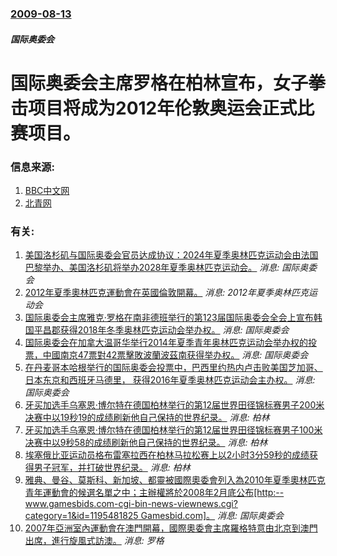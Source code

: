 ### [2009-08-13](/news/2009/08/13/index.md)

##### 国际奥委会
#  国际奥委会主席罗格在柏林宣布，女子拳击项目将成为2012年伦敦奥运会正式比赛项目。




### 信息来源:

1. [BBC中文网](http://news.bbc.co.uk/chinese/simp/hi/newsid_8200000/newsid_8200800/8200859.stm)
2. [北青网](https://web.archive.org/web/20090816022116/http://sports.ynet.com/view.jsp?oid=55023752)

### 有关:

1. [美国洛杉矶与国际奥委会官员达成协议：2024年夏季奥林匹克运动会由法国巴黎举办、美国洛杉矶将举办2028年夏季奥林匹克运动会。](/zh/news/2017/08/1/美国洛杉矶与国际奥委会官员达成协议-2024年夏季奥林匹克运动会由法国巴黎举办-美国洛杉矶将举办2028年夏季奥林匹克运.md) _消息: 国际奥委会_
2. [2012年夏季奧林匹克運動會在英國倫敦開幕。](/zh/news/2012/07/27/2012年夏季奧林匹克運動會在英國倫敦開幕.md) _消息: 2012年夏季奥林匹克运动会_
3. [国际奥委会主席雅克·罗格在南非德班举行的第123届国际奥委会全会上宣布韩国平昌郡获得2018年冬季奥林匹克运动会举办权。](/zh/news/2011/07/6/国际奥委会主席雅克-罗格在南非德班举行的第123届国际奥委会全会上宣布韩国平昌郡获得2018年冬季奥林匹克运动会举办权.md) _消息: 国际奥委会_
4. [ 国际奥委会在加拿大温哥华举行2014年夏季青年奥林匹克运动会举办权的投票，中國南京47票對42票擊敗波蘭波茲南获得举办权。](/zh/news/2010/02/11/国际奥委会在加拿大温哥华举行2014年夏季青年奥林匹克运动会举办权的投票-中國南京47票對42票擊敗波蘭波茲南获得举办.md) _消息: 国际奥委会_
5. [ 在丹麦哥本哈根举行的国际奥委会投票中，巴西里约热内卢击败美国芝加哥、日本东京和西班牙马德里， 获得2016年夏季奥林匹克运动会主办权。](/zh/news/2009/10/2/在丹麦哥本哈根举行的国际奥委会投票中-巴西里约热内卢击败美国芝加哥-日本东京和西班牙马德里-获得2016年夏季奥林匹.md) _消息: 国际奥委会_
6. [ 牙买加选手乌塞恩·博尔特在德国柏林举行的第12届世界田径锦标赛男子200米决赛中以19秒19的成绩刷新他自己保持的世界纪录。](/zh/news/2009/08/20/牙买加选手乌塞恩-博尔特在德国柏林举行的第12届世界田径锦标赛男子200米决赛中以19秒19的成绩刷新他自己保持的世界.md) _消息: 柏林_
7. [ 牙买加选手乌塞恩·博尔特在德国柏林举行的第12届世界田径锦标赛男子100米决赛中以9秒58的成绩刷新他自己保持的世界纪录。](/zh/news/2009/08/16/牙买加选手乌塞恩-博尔特在德国柏林举行的第12届世界田径锦标赛男子100米决赛中以9秒58的成绩刷新他自己保持的世界纪.md) _消息: 柏林_
8. [埃塞俄比亚运动员格布雷塞拉西在柏林马拉松赛上以2小时3分59秒的成绩获得男子冠军，并打破世界纪录。](/zh/news/2008/09/28/埃塞俄比亚运动员格布雷塞拉西在柏林马拉松赛上以2小时3分59秒的成绩获得男子冠军-并打破世界纪录.md) _消息: 柏林_
9. [雅典、曼谷、莫斯科、新加坡、都靈被國際奧委會列入為2010年夏季奧林匹克青年運動會的候選名單之中；主辦權將於2008年2月底公布[http:--www.gamesbids.com-cgi-bin-news-viewnews.cgi?category=1&id=1195481825 Gamesbid.com]。](/zh/news/2007/11/19/雅典-曼谷-莫斯科-新加坡-都靈被國際奧委會列入為2010年夏季奧林匹克青年運動會的候選名單之中-主辦權將於2008年2.md) _消息: 国际奥委会_
10. [2007年亞洲室內運動會在澳門開幕，國際奧委會主席羅格特意由北京到澳門出席，進行旋風式訪澳。](/zh/news/2007/10/26/2007年亞洲室內運動會在澳門開幕-國際奧委會主席羅格特意由北京到澳門出席-進行旋風式訪澳.md) _消息: 罗格_
